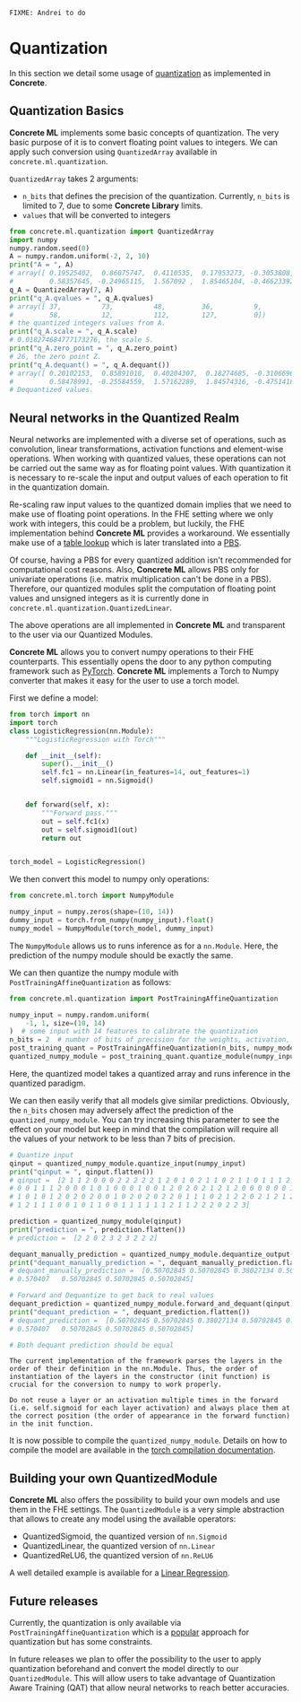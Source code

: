 ```{note}
FIXME: Andrei to do
```

# Quantization

In this section we detail some usage of [quantization](../../user/explanation/quantization.md) as implemented in **Concrete**.

## Quantization Basics

**Concrete ML** implements some basic concepts of quantization. The very basic purpose of it is to convert floating point values to integers. We can apply such conversion using `QuantizedArray` available in `concrete.ml.quantization`.

`QuantizedArray` takes 2 arguments:

- `n_bits` that defines the precision of the quantization. Currently, `n_bits` is limited to 7, due to some **Concrete Library** limits.
- `values` that will be converted to integers

```python
from concrete.ml.quantization import QuantizedArray
import numpy
numpy.random.seed(0)
A = numpy.random.uniform(-2, 2, 10)
print("A = ", A)
# array([ 0.19525402,  0.86075747,  0.4110535,  0.17953273, -0.3053808,
#         0.58357645, -0.24965115,  1.567092 ,  1.85465104, -0.46623392])
q_A = QuantizedArray(7, A)
print("q_A.qvalues = ", q_A.qvalues)
# array([ 37,          73,          48,         36,          9,
#         58,          12,          112,        127,         0])
# the quantized integers values from A.
print("q_A.scale = ", q_A.scale)
# 0.018274684777173276, the scale S.
print("q_A.zero_point = ", q_A.zero_point)
# 26, the zero point Z.
print("q_A.dequant() = ", q_A.dequant())
# array([ 0.20102153,  0.85891018,  0.40204307,  0.18274685, -0.31066964,
#         0.58478991, -0.25584559,  1.57162289,  1.84574316, -0.4751418 ])
# Dequantized values.
```

## Neural networks in the Quantized Realm

Neural networks are implemented with a diverse set of operations, such as convolution, linear transformations, activation functions and element-wise operations. When working with quantized values, these operations can not be carried out the same way as for floating point values. With quantization it is necessary to re-scale the input and output values of each operation to fit in the quantization domain.

Re-scaling raw input values to the quantized domain implies that we need to make use of floating point operations. In the FHE setting where we only work with integers, this could be a problem, but luckily, the FHE implementation behind **Concrete ML** provides a workaround. We essentially make use of a [table lookup](https://docs.zama.ai/concrete-numpy/stable/user/tutorial/table_lookup.html) which is later translated into a [PBS](https://whitepaper.zama.ai).

Of course, having a PBS for every quantized addition isn't recommended for computational cost reasons. Also, **Concrete ML** allows PBS only for univariate operations (i.e. matrix multiplication can't be done in a PBS). Therefore, our quantized modules split the computation of floating point values and unsigned integers as it is currently done in `concrete.ml.quantization.QuantizedLinear`.

The above operations are all implemented in **Concrete ML** and transparent to the user via our Quantized Modules.

**Concrete ML** allows you to convert numpy operations to their FHE counterparts. This essentially opens the door to any python computing framework such as [PyTorch](https://pytorch.org/). **Concrete ML** implements a Torch to Numpy converter that makes it easy for the user to use a torch model.

First we define a model:

<!--pytest-codeblocks:cont-->

```python
from torch import nn
import torch
class LogisticRegression(nn.Module):
    """LogisticRegression with Torch"""

    def __init__(self):
        super().__init__()
        self.fc1 = nn.Linear(in_features=14, out_features=1)
        self.sigmoid1 = nn.Sigmoid()


    def forward(self, x):
        """Forward pass."""
        out = self.fc1(x)
        out = self.sigmoid1(out)
        return out


torch_model = LogisticRegression()
```

We then convert this model to numpy only operations:

<!--pytest-codeblocks:cont-->

```python
from concrete.ml.torch import NumpyModule

numpy_input = numpy.zeros(shape=(10, 14))
dummy_input = torch.from_numpy(numpy_input).float()
numpy_model = NumpyModule(torch_model, dummy_input)
```

The `NumpyModule` allows us to runs inference as for a `nn.Module`. Here, the prediction of the numpy module should be exactly the same.

We can then quantize the numpy module with `PostTrainingAffineQuantization` as follows:

<!--pytest-codeblocks:cont-->

```python
from concrete.ml.quantization import PostTrainingAffineQuantization

numpy_input = numpy.random.uniform(
    -1, 1, size=(10, 14)
)  # some input with 14 features to calibrate the quantization
n_bits = 2  # number of bits of precision for the weights, activation, inputs and outputs.
post_training_quant = PostTrainingAffineQuantization(n_bits, numpy_model)
quantized_numpy_module = post_training_quant.quantize_module(numpy_input)
```

Here, the quantized model takes a quantized array and runs inference in the quantized paradigm.

We can then easily verify that all models give similar predictions. Obviously, the `n_bits` chosen may adversely affect the prediction of the `quantized_numpy_module`. You can try increasing this parameter to see the effect on your model but keep in mind that the compilation will require all the values of your network to be less than 7 bits of precision.

<!--pytest-codeblocks:cont-->

```python
# Quantize input
qinput = quantized_numpy_module.quantize_input(numpy_input)
print("qinput = ", qinput.flatten())
# qinput =  [2 1 1 2 0 0 0 2 2 2 2 2 1 2 0 1 0 2 1 1 0 2 1 1 0 1 1 1 2 2 1 1 2 0 2 2 0
# 0 0 1 1 1 2 0 0 0 1 0 1 0 0 0 1 0 0 1 2 0 2 0 2 1 2 1 2 0 0 0 0 0 0 1 0 2
# 1 0 1 0 1 2 0 2 0 2 0 0 1 0 2 0 2 0 2 2 0 1 1 1 0 2 1 2 2 0 2 1 2 1 2 2 2
# 1 2 1 1 1 0 0 1 0 1 1 0 0 1 1 1 1 1 1 2 1 1 2 2 2 0 2 2 3]

prediction = quantized_numpy_module(qinput)
print("prediction = ", prediction.flatten())
# prediction =  [2 2 0 2 3 2 3 2 2 2]

dequant_manually_prediction = quantized_numpy_module.dequantize_output(prediction)
print("dequant_manually_prediction = ", dequant_manually_prediction.flatten())
# dequant_manually_prediction =  [0.50702845 0.50702845 0.38027134 0.50702845 0.570407   0.50702845
# 0.570407   0.50702845 0.50702845 0.50702845]

# Forward and Dequantize to get back to real values
dequant_prediction = quantized_numpy_module.forward_and_dequant(qinput)
print("dequant_prediction = ", dequant_prediction.flatten())
# dequant_prediction =  [0.50702845 0.50702845 0.38027134 0.50702845 0.570407   0.50702845
# 0.570407   0.50702845 0.50702845 0.50702845]

# Both dequant prediction should be equal
```

```{warning}
The current implementation of the framework parses the layers in the order of their definition in the nn.Module. Thus, the order of instantiation of the layers in the constructor (init function) is crucial for the conversion to numpy to work properly.
```

```{warning}
Do not reuse a layer or an activation multiple times in the forward (i.e. self.sigmoid for each layer activation) and always place them at the correct position (the order of appearance in the forward function) in the init function.
```

It is now possible to compile the `quantized_numpy_module`. Details on how to compile the model are available in the [torch compilation documentation](../../user/howto/simple_example_torch.md).

## Building your own QuantizedModule

**Concrete ML** also offers the possibility to build your own models and use them in the FHE settings. The `QuantizedModule` is a very simple abstraction that allows to create any model using the available operators:

- QuantizedSigmoid, the quantized version of `nn.Sigmoid`
- QuantizedLinear, the quantized version of `nn.Linear`
- QuantizedReLU6, the quantized version of `nn.ReLU6`

A well detailed example is available for a [Linear Regression](../../user/advanced_examples/LinearRegression.ipynb).

## Future releases

Currently, the quantization is only available via `PostTrainingAffineQuantization` which is a [popular](https://arxiv.org/pdf/1712.05877.pdf) approach for quantization but has some constraints.

In future releases we plan to offer the possibility to the user to apply quantization beforehand and convert the model directly to our `QuantizedModule`. This will allow users to take advantage of Quantization Aware Training (QAT) that allow neural networks to reach better accuracies.
